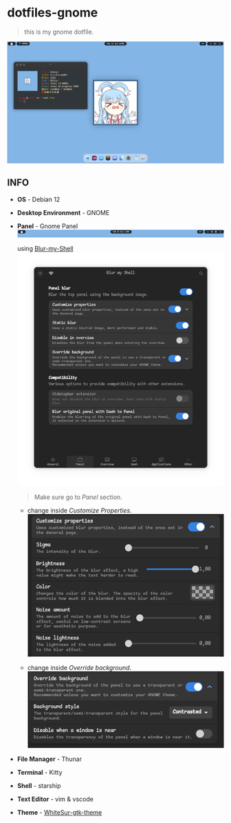 # dotfiles-gnome

> this is my gnome dotfile.

![adamjatim](./.git-img/image-1.png)

## INFO

-  **OS** - Debian 12
-  **Desktop Environment** - GNOME
-  **Panel** - Gnome Panel
    ![](./.git-img/image-2.png)

    using [Blur-my-Shell](https://extensions.gnome.org/extension/3193/blur-my-shell/">Blur-my-Shell)
    ![](./.git-img/image-3.png)

    > Make sure go to _Panel_ section.
    + change inside _Customize Properties_.
        ![](./.git-img/image-4.png)

    + change inside _Override background_.
        ![](./.git-img/image-5.png)

-  **File Manager** - Thunar
-  **Terminal** - Kitty
-  **Shell** - starship
- **Text Editor** - vim & vscode
- **Theme** - [WhiteSur-gtk-theme](https://github.com/vinceliuice/WhiteSur-gtk-theme)
